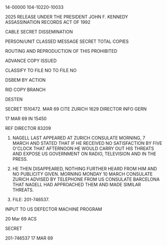 14-00000
104-10220-10033

2025 RELEASE UNDER THE PRESIDENT JOHN F. KENNEDY ASSASSINATION RECORDS ACT OF 1992

CABLE SECRET DISSEMINATION

PERSON/UNIT
CLASSED MESSAGE
SECRET
TOTAL COPIES

ROUTING AND
REPRODUCTION OF THIS PROHIBITED

ADVANCE COPY
ISSUED

CLASSIFY TO FILE NO
TO FILE NO

DSBEM BY
ACTION

RID COPY
BRANCH

DESTEN

SECRET 1510472. MAR 69 CITE ZURICH 1629
DIRECTOR INFO GERN

17 MAR 69 IN 15450

REF DIRECTOR 83209

1. NAGELL LAST APPEARED AT ZURICH CONSULATE MORNING, 7 MARCH AND STATED THAT IF HE RECEIVED NO SATISFACTION BY FIVE O'CLOCK THAT AFTERNOON HE WOULD CARRY OUT HIS THREATS AND EXPOSE US GOVERNMENT ON RADIO, TELEVISION AND IN THE PRESS.

2. HE THEN DISAPPEARED, NOTHING FURTHER HEARD FROM HIM AND NO PUBLICITY GIVEN. MORNING MONDAY 10 MARCH CONSULATE ZURICH ADVISED BY TELEPHONE FROM US CONSULATE BARCELONA THAT NAGELL HAD APPROACHED THEM AND MADE SIMILAR THREATS.

3. FILE: 201-746537.

INPUT TO US DEFECTOR
MACHINE PROGRAM

20 Mar 69 ACS

SECRET

201-746537
17 MAR 69
